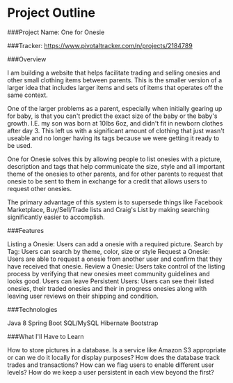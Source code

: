 # Project Outline

###Project Name: One for Onesie

###Tracker: https://www.pivotaltracker.com/n/projects/2184789

###Overview

I am building a website that helps facilitate trading and selling onesies and other small clothing items between parents. This is the smaller version of a larger idea that includes larger items and sets of items that operates off the same context.

One of the larger problems as a parent, especially when initially gearing up for baby, is that you can't predict the exact size of the baby or the baby's growth. I.E. my son was born at 10lbs 6oz, and didn't fit in newborn clothes after day 3. This left us with a significant amount of clothing that just wasn't useable and no longer having its tags because we were getting it ready to be used. 

One for Onesie solves this by allowing people to list onesies with a picture, description and tags that help communicate the size, style and all important theme of the onesies to other parents, and for other parents to request that onesie to be sent to them in exchange for a credit that allows users to request other onesies. 

The primary advantage of this system is to supersede things like Facebook Marketplace, Buy/Sell/Trade lists and Craig's List by making searching significantly easier to accomplish. 

###Features

Listing a Onesie: Users can add a onesie with a required picture. 
Search by Tag: Users can search by theme, color, size or style
Request a Onesie: Users are able to request a onesie from another user and confirm that they have received that onesie. 
Review a Onesie: Users take control of the listing process by verifying that new onesies meet community guidelines and looks good. Users can leave 
Persistent Users: Users can see their listed onesies, their traded onesies and their in progress onesies along with leaving user reviews on their shipping and condition. 


###Technologies

Java 8
Spring Boot
SQL/MySQL
Hibernate
Bootstrap

###What I'll Have to Learn

How to store pictures in a database. Is a service like Amazon S3 appropriate or can we do it locally for display purposes?
How does the database track trades and transactions? 
How can we flag users to enable different user levels? 
How do we keep a user persistent in each view beyond the first? 